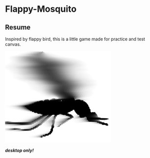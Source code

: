 # Flappy-Mosquito


## Resume

Inspired by flappy bird,  this is a little game
made for practice and test canvas.

![mosiquito logo](./data/moumou.png "Moustique")

**_desktop only!_**